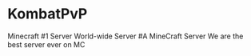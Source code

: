 # KombatPvP
Minecraft #1 Server World-wide Server
#A MineCraft Server
We are the best server ever on MC
